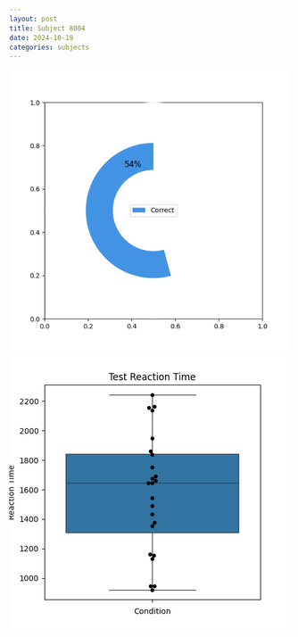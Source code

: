 ```yaml
---
layout: post
title: Subject 8004
date: 2024-10-19
categories: subjects
---
```


![](data/8004/run-18/8004_FN_acc_test.png)
![](data/8004/run-18/8004_FN_rt.png)
